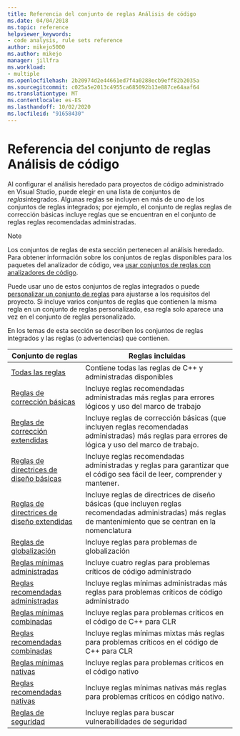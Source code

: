 ```yaml
---
title: Referencia del conjunto de reglas Análisis de código
ms.date: 04/04/2018
ms.topic: reference
helpviewer_keywords:
- code analysis, rule sets reference
author: mikejo5000
ms.author: mikejo
manager: jillfra
ms.workload:
- multiple
ms.openlocfilehash: 2b20974d2e44661ed7f4a0288ecb9eff82b2035a
ms.sourcegitcommit: c025a5e2013c4955ca685092b13e887ce64aaf64
ms.translationtype: MT
ms.contentlocale: es-ES
ms.lasthandoff: 10/02/2020
ms.locfileid: "91658430"
---
```

# <a name="code-analysis-rule-set-reference"></a>Referencia del conjunto de reglas Análisis de código

Al configurar el análisis heredado para proyectos de código administrado en Visual Studio, puede elegir en una lista de conjuntos de *reglas*integrados. Algunas reglas se incluyen en más de uno de los conjuntos de reglas integrados; por ejemplo, el conjunto de reglas reglas de corrección básicas incluye reglas que se encuentran en el conjunto de reglas reglas recomendadas administradas.

> [!NOTE]
> Los conjuntos de reglas de esta sección pertenecen al análisis heredado. Para obtener información sobre los conjuntos de reglas disponibles para los paquetes del analizador de código, vea [usar conjuntos de reglas con analizadores de código](/dotnet/fundamentals/code-analysis/code-quality-rule-options).

Puede usar uno de estos conjuntos de reglas integrados o puede [personalizar un conjunto de reglas](../code-quality/how-to-create-a-custom-rule-set.md) para ajustarse a los requisitos del proyecto. Si incluye varios conjuntos de reglas que contienen la misma regla en un conjunto de reglas personalizado, esa regla solo aparece una vez en el conjunto de reglas personalizado.

En los temas de esta sección se describen los conjuntos de reglas integrados y las reglas (o advertencias) que contienen.

| Conjunto de reglas | Reglas incluidas |
| - | - |
| [Todas las reglas](all-rules-rule-set.md) | Contiene todas las reglas de C++ y administradas disponibles |
| [Reglas de corrección básicas](basic-correctness-rules-rule-set-for-managed-code.md) | Incluye reglas recomendadas administradas más reglas para errores lógicos y uso del marco de trabajo |
| [Reglas de corrección extendidas](extended-correctness-rules-rule-set-for-managed-code.md) | Incluye reglas de corrección básicas (que incluyen reglas recomendadas administradas) más reglas para errores de lógica y uso del marco de trabajo. |
| [Reglas de directrices de diseño básicas](basic-design-guideline-rules-rule-set-for-managed-code.md) | Incluye reglas recomendadas administradas y reglas para garantizar que el código sea fácil de leer, comprender y mantener. |
| [Reglas de directrices de diseño extendidas](extended-design-guidelines-rules-rule-set-for-managed-code.md) | Incluye reglas de directrices de diseño básicas (que incluyen reglas recomendadas administradas) más reglas de mantenimiento que se centran en la nomenclatura |
| [Reglas de globalización](globalization-rules-rule-set-for-managed-code.md) | Incluye reglas para problemas de globalización |
| [Reglas mínimas administradas](managed-minimum-rules-rule-set-for-managed-code.md) | Incluye cuatro reglas para problemas críticos de código administrado |
| [Reglas recomendadas administradas](managed-recommended-rules-rule-set-for-managed-code.md) | Incluye reglas mínimas administradas más reglas para problemas críticos de código administrado |
| [Reglas mínimas combinadas](mixed-minimum-rules-rule-set.md) | Incluye reglas para problemas críticos en el código de C++ para CLR |
| [Reglas recomendadas combinadas](mixed-recommended-rules-rule-set.md) | Incluye reglas mínimas mixtas más reglas para problemas críticos en el código de C++ para CLR |
| [Reglas mínimas nativas](native-minimum-rules-rule-set.md) | Incluye reglas para problemas críticos en el código nativo |
| [Reglas recomendadas nativas](native-recommended-rules-rule-set.md) | Incluye reglas mínimas nativas más reglas para problemas críticos en código nativo. |
| [Reglas de seguridad](security-rules-rule-set-for-managed-code.md) | Incluye reglas para buscar vulnerabilidades de seguridad |
